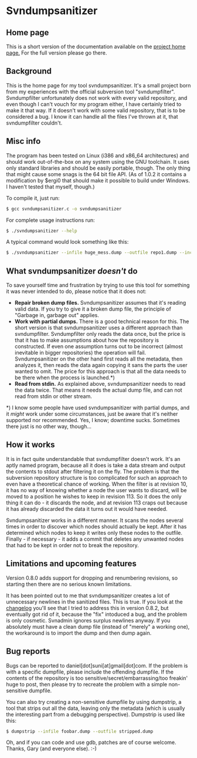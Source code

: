 # Svndumpsanitizer

## Home page

This is a short version of the documentation available on the [project home page.](http://miria.homelinuxserver.org/svndumpsanitizer) For the full version please go there.

## Background

This is the home page for my tool svndumpsanitizer. It's a small project born from my experiences with the official subversion tool "svndumpfilter". Svndumpfilter unfortunately does not work with every valid repository, and even though I can't vouch for my program either, I have certainly tried to make it that way. If it doesn't work with some valid repository, that is to be considered a bug. I know it can handle all the files I've thrown at it, that svndumpfilter couldn't.

## Misc info

The program has been tested on Linux (i386 and x86_64 architectures) and should work out-of-the-box on any system using the GNU toolchain. It uses only standard libraries and should be easily portable, though. The only thing that might cause some snags is the 64 bit file API. (As of 1.0.2 it contains a modification by $ergi0 that should make it possible to
build under Windows. I haven't tested that myself, though.)

To compile it, just run:

```sh
$ gcc svndumpsanitizer.c -o svndumpsanitizer
```
For complete usage instructions run:
```sh
$ ./svndumpsanitizer --help
```
A typical command would look something like this:
```sh
$ ./svndumpsanitizer --infile huge_mess.dump --outfile repo1.dump --include trunk/repo1 tags/repo1 branches/my_really_important_stuff --drop-empty
```
## What svndumpsanitizer *doesn't* do

To save yourself time and frustration by trying to use this tool for something it was never intended to do, please notice that it does not:

- **Repair broken dump files.** Svndumpsanitizer assumes that it's reading valid data. If you try to give it a broken dump file, the principle of "Garbage in, garbage out" applies.
- **Work with partial dumps.** There is a good technical reason for this. The short version is that svndumpsanitizer uses a different approach than svndumpfilter. Svndumpfilter only reads the data once, but the price is that it has to make assumptions about how the repository is constructed. If even one assumption turns out to be incorrect (almost inevitable in bigger repositories) the operation will fail. Svndumpsanitizer on the other hand first reads all the metadata, then analyzes it, then reads the data again copying it sans the parts the user wanted to omit. The price for this approach is that all the data needs to be there when the process is launched.*)
- **Read from stdin.** As explained above, svndumpsanitizer needs to read the data twice. That means it needs the actual dump file, and can not read from stdin or other stream.

*) I know some people have used svndumpsanitizer with partial dumps, and it _might_ work under some circumstances, just be aware that it's neither supported nor recommended. Yes, I know; downtime sucks. Sometimes
there just is no other way, though...

## How it works

It is in fact quite understandable that svndumpfilter doesn't work. It's an aptly named program, because all it does is take a data stream and output the contents to stdout after filtering it on the fly. The problem is that
the subversion repository structure is too complicated for such an approach to even have a theoretical chance of working. When the filter is at revision 10, it has no way of knowing whether a node the user wants to discard, will be moved to a position he wishes to keep in revision 113. So it does the only thing it can do - it discards the node, and at revision 113 craps out because it has already discarded the data it turns out it would have needed.

Svndumpsanitizer works in a different manner. It scans the nodes several times in order to discover which nodes should actually be kept. After it has determined which nodes to keep it writes only these nodes to the
outfile. Finally - if necessary - it adds a commit that deletes any unwanted nodes that had to be kept in order not to break the repository.

## Limitations and upcoming features

Version 0.8.0 adds support for dropping and renumbering revisions, so starting then there are no serious known limitations.

It has been pointed out to me that svndumpsanitizer creates a lot of unnecessary newlines in the sanitized files. This is true. If you look at the [changelog](http://miria.homelinuxserver.org/svndumpsanitizer/changelog.txt) you'll see that I tried to address this in version 0.8.2, but eventually got rid of it, because the "fix" intoduced a bug, and the problem is only cosmetic. Svnadmin ignores surplus newlines anyway. If you absolutely must have a clean dump file (instead of "merely" a working one), the workaround is to import the dump and then dump again.

## Bug reports

Bugs can be reported to daniel[dot]suni[at]gmail[dot]com. If the problem is with a specific dumpfile, please include the offending dumpfile. If the contents of the repository is too sensitive/secret/embarrassing/too
freakin' huge to post, then please try to recreate the problem with a simple non-sensitive dumpfile.

You can also try creating a non-sensitive dumpfile by using dumpstrip, a tool that strips out all the data, leaving only the metadata (which is usually the interesting part from a debugging perspective). Dumpstrip is used like this:
```sh
$ dumpstrip --infile foobar.dump --outfile stripped.dump
```
Oh, and if you can code and use gdb, patches are of course welcome. Thanks, Gary (and everyone else). :-)